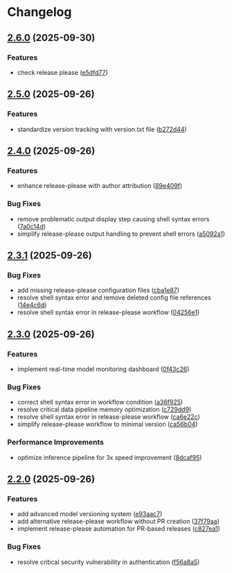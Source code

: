 # Changelog

## [2.6.0](https://github.com/thaki-yakhyo/release-log/compare/v2.5.2...v2.6.0) (2025-09-30)


### Features

* check release please ([e5dfd77](https://github.com/thaki-yakhyo/release-log/commit/e5dfd7715a54bd06292739100fdaece20e70c61c))

## [2.5.0](https://github.com/thaki-yakhyo/release-log/compare/v2.4.0...v2.5.0) (2025-09-26)


### Features

* standardize version tracking with version.txt file ([b272d44](https://github.com/thaki-yakhyo/release-log/commit/b272d4462868775d344a20db0c760d5bff213612))

## [2.4.0](https://github.com/thaki-yakhyo/release-log/compare/v2.3.1...v2.4.0) (2025-09-26)


### Features

* enhance release-please with author attribution ([89e409f](https://github.com/thaki-yakhyo/release-log/commit/89e409face00877b7e83b8f963e6bbe0c8849080))


### Bug Fixes

* remove problematic output display step causing shell syntax errors ([7a0c14d](https://github.com/thaki-yakhyo/release-log/commit/7a0c14de904e39ac67dcdfe6bc89d313357326d6))
* simplify release-please output handling to prevent shell errors ([a5092a1](https://github.com/thaki-yakhyo/release-log/commit/a5092a1cc89ac6d8634d593c72264bd74cb65c36))

## [2.3.1](https://github.com/thaki-yakhyo/release-log/compare/v2.3.0...v2.3.1) (2025-09-26)


### Bug Fixes

* add missing release-please configuration files ([cba1e87](https://github.com/thaki-yakhyo/release-log/commit/cba1e871d70ed5b9037a0aaa52289a8df8891632))
* resolve shell syntax error and remove deleted config file references ([14e4c6d](https://github.com/thaki-yakhyo/release-log/commit/14e4c6df19a5c9d03fa912d9cea980e56f4323a6))
* resolve shell syntax error in release-please workflow ([04256e1](https://github.com/thaki-yakhyo/release-log/commit/04256e1881342def251a9d54ee49d8b8c1007ed8))

## [2.3.0](https://github.com/thaki-yakhyo/release-log/compare/v2.2.0...v2.3.0) (2025-09-26)


### Features

* implement real-time model monitoring dashboard ([0f43c26](https://github.com/thaki-yakhyo/release-log/commit/0f43c26e09e89b3164f2ff48816c1c97f88fbfe9))


### Bug Fixes

* correct shell syntax error in workflow condition ([a36f925](https://github.com/thaki-yakhyo/release-log/commit/a36f925211576115f21c38ca753d97ce1f661ab4))
* resolve critical data pipeline memory optimization ([c729dd9](https://github.com/thaki-yakhyo/release-log/commit/c729dd9d1d1ecf1b0b16af2aae814b43a6ba7092))
* resolve shell syntax error in release-please workflow ([ca6e22c](https://github.com/thaki-yakhyo/release-log/commit/ca6e22c3547c4a0e14cc978d6a62528e3bf464e6))
* simplify release-please workflow to minimal version ([ca56b04](https://github.com/thaki-yakhyo/release-log/commit/ca56b045136a165c8f02b3a3381e4dd4bbd9016b))


### Performance Improvements

* optimize inference pipeline for 3x speed improvement ([8dcaf95](https://github.com/thaki-yakhyo/release-log/commit/8dcaf95b3ed100d0d8b86a118ea5b151794437f6))

## [2.2.0](https://github.com/thaki-yakhyo/release-log/compare/v2.1.0...v2.2.0) (2025-09-26)


### Features

* add advanced model versioning system ([e93aac7](https://github.com/thaki-yakhyo/release-log/commit/e93aac73067c688839e5d868a5d40055de534e6d))
* add alternative release-please workflow without PR creation ([37f79aa](https://github.com/thaki-yakhyo/release-log/commit/37f79aa9669a20d94dd8c11fde895e52ff680009))
* implement release-please automation for PR-based releases ([c827ea1](https://github.com/thaki-yakhyo/release-log/commit/c827ea1438402d4ee6050a0982a1fbf6d1d39d68))


### Bug Fixes

* resolve critical security vulnerability in authentication ([f56a8a5](https://github.com/thaki-yakhyo/release-log/commit/f56a8a52d0d3fc2514b3667ac54eabaa28b7f5d7))
